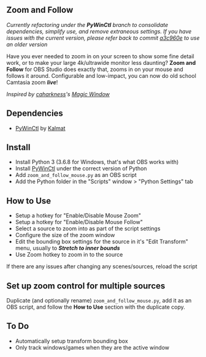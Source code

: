 Zoom and Follow
---------------


*Currently refactoring under the **PyWinCtl** branch to consolidate dependencies, simplify use, and remove extraneous settings. If you have issues with the current version, please refer back to commit [a3c960e](https://github.com/tryptech/obs-zoom-and-follow/tree/a3c960e7c5488089fff892a6bdf9c5453094376d) to use an older version*

Have you ever needed to zoom in on your screen to show some fine detail work, or to make your large 4k/ultrawide monitor less daunting? **Zoom and Follow** for OBS Studio does exactly that, zooms in on your mouse and follows it around. Configurable and low-impact, you can now do old school Camtasia zoom ***live***!

*Inspired by [caharkness](https://obsproject.com/forum/members/caharkness.153928/)'s [Magic Window](https://obsproject.com/forum/threads/magic-window.107614/)*


Dependencies
------------
- [PyWinCtl](https://github.com/Kalmat/PyWinCtl/) by [Kalmat](https://github.com/Kalmat)

Install
-------
- Install Python 3 (3.6.8 for Windows, that's what OBS works with)
- Install [PyWinCtl](https://github.com/Kalmat/PyWinCtl#install)  under the correct version of Python 
- Add `zoom_and_follow_mouse.py` as an OBS script
- Add the Python folder in the "Scripts" window > "Python Settings" tab

How to Use
----------
- Setup a hotkey for "Enable/Disable Mouse Zoom"
- Setup a hotkey for "Enable/Disable Mouse Follow"
- Select a source to zoom into as part of the script settings
- Configure the size of the zoom window
- Edit the bounding box settings for the source in it's "Edit Transform" menu, usually to ***Stretch to inner bounds***
- Use Zoom hotkey to zoom in to the source

If there are any issues after changing any scenes/sources, reload the script

Set up zoom control for multiple sources
---
Duplicate (and optionally rename) `zoom_and_follow_mouse.py`, add it as an OBS script, and follow the **How to Use** section with the duplicate copy.

To Do
-----
- Automatically setup transform bounding box
- Only track windows/games when they are the active window